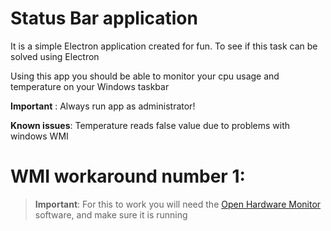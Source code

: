 # Status Bar application

It is a simple Electron application created for fun. To see if this task can be solved using Electron

Using this app you should be able to monitor your cpu usage and temperature on your Windows taskbar

**Important** : Always run app as administrator! 

**Known issues**: Temperature reads false value due to problems with windows WMI

# WMI workaround number 1:
> **Important**: For this to work you will need the  [Open Hardware Monitor](https://openhardwaremonitor.org)  software, and make sure it is running